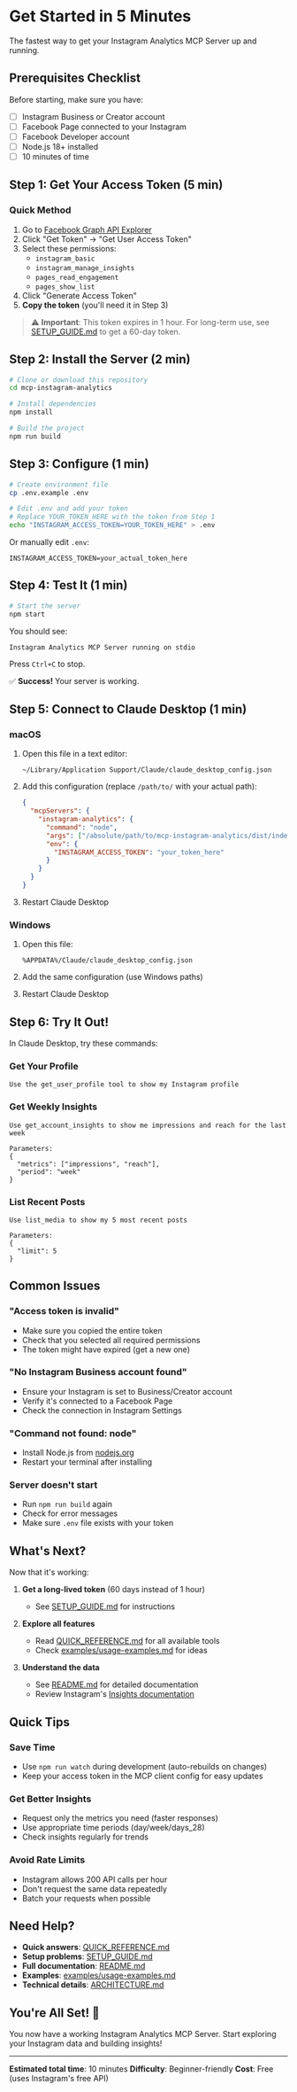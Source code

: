 # Get Started in 5 Minutes

The fastest way to get your Instagram Analytics MCP Server up and running.

## Prerequisites Checklist

Before starting, make sure you have:

- [ ] Instagram Business or Creator account
- [ ] Facebook Page connected to your Instagram
- [ ] Facebook Developer account
- [ ] Node.js 18+ installed
- [ ] 10 minutes of time

## Step 1: Get Your Access Token (5 min)

### Quick Method

1. Go to [Facebook Graph API Explorer](https://developers.facebook.com/tools/explorer/)
2. Click "Get Token" → "Get User Access Token"
3. Select these permissions:
   - `instagram_basic`
   - `instagram_manage_insights`
   - `pages_read_engagement`
   - `pages_show_list`
4. Click "Generate Access Token"
5. **Copy the token** (you'll need it in Step 3)

> ⚠️ **Important**: This token expires in 1 hour. For long-term use, see [SETUP_GUIDE.md](SETUP_GUIDE.md) to get a 60-day token.

## Step 2: Install the Server (2 min)

```bash
# Clone or download this repository
cd mcp-instagram-analytics

# Install dependencies
npm install

# Build the project
npm run build
```

## Step 3: Configure (1 min)

```bash
# Create environment file
cp .env.example .env

# Edit .env and add your token
# Replace YOUR_TOKEN_HERE with the token from Step 1
echo "INSTAGRAM_ACCESS_TOKEN=YOUR_TOKEN_HERE" > .env
```

Or manually edit `.env`:
```env
INSTAGRAM_ACCESS_TOKEN=your_actual_token_here
```

## Step 4: Test It (1 min)

```bash
# Start the server
npm start
```

You should see:
```
Instagram Analytics MCP Server running on stdio
```

Press `Ctrl+C` to stop.

✅ **Success!** Your server is working.

## Step 5: Connect to Claude Desktop (1 min)

### macOS

1. Open this file in a text editor:
   ```
   ~/Library/Application Support/Claude/claude_desktop_config.json
   ```

2. Add this configuration (replace `/path/to/` with your actual path):
   ```json
   {
     "mcpServers": {
       "instagram-analytics": {
         "command": "node",
         "args": ["/absolute/path/to/mcp-instagram-analytics/dist/index.js"],
         "env": {
           "INSTAGRAM_ACCESS_TOKEN": "your_token_here"
         }
       }
     }
   }
   ```

3. Restart Claude Desktop

### Windows

1. Open this file:
   ```
   %APPDATA%/Claude/claude_desktop_config.json
   ```

2. Add the same configuration (use Windows paths)

3. Restart Claude Desktop

## Step 6: Try It Out!

In Claude Desktop, try these commands:

### Get Your Profile
```
Use the get_user_profile tool to show my Instagram profile
```

### Get Weekly Insights
```
Use get_account_insights to show me impressions and reach for the last week

Parameters:
{
  "metrics": ["impressions", "reach"],
  "period": "week"
}
```

### List Recent Posts
```
Use list_media to show my 5 most recent posts

Parameters:
{
  "limit": 5
}
```

## Common Issues

### "Access token is invalid"
- Make sure you copied the entire token
- Check that you selected all required permissions
- The token might have expired (get a new one)

### "No Instagram Business account found"
- Ensure your Instagram is set to Business/Creator account
- Verify it's connected to a Facebook Page
- Check the connection in Instagram Settings

### "Command not found: node"
- Install Node.js from [nodejs.org](https://nodejs.org/)
- Restart your terminal after installing

### Server doesn't start
- Run `npm run build` again
- Check for error messages
- Make sure `.env` file exists with your token

## What's Next?

Now that it's working:

1. **Get a long-lived token** (60 days instead of 1 hour)
   - See [SETUP_GUIDE.md](SETUP_GUIDE.md) for instructions

2. **Explore all features**
   - Read [QUICK_REFERENCE.md](QUICK_REFERENCE.md) for all available tools
   - Check [examples/usage-examples.md](examples/usage-examples.md) for ideas

3. **Understand the data**
   - See [README.md](README.md) for detailed documentation
   - Review Instagram's [Insights documentation](https://developers.facebook.com/docs/instagram-platform/insights)

## Quick Tips

### Save Time
- Use `npm run watch` during development (auto-rebuilds on changes)
- Keep your access token in the MCP client config for easy updates

### Get Better Insights
- Request only the metrics you need (faster responses)
- Use appropriate time periods (day/week/days_28)
- Check insights regularly for trends

### Avoid Rate Limits
- Instagram allows 200 API calls per hour
- Don't request the same data repeatedly
- Batch your requests when possible

## Need Help?

- **Quick answers**: [QUICK_REFERENCE.md](QUICK_REFERENCE.md)
- **Setup problems**: [SETUP_GUIDE.md](SETUP_GUIDE.md)
- **Full documentation**: [README.md](README.md)
- **Examples**: [examples/usage-examples.md](examples/usage-examples.md)
- **Technical details**: [ARCHITECTURE.md](ARCHITECTURE.md)

## You're All Set! 🎉

You now have a working Instagram Analytics MCP Server. Start exploring your Instagram data and building insights!

---

**Estimated total time**: 10 minutes
**Difficulty**: Beginner-friendly
**Cost**: Free (uses Instagram's free API)
